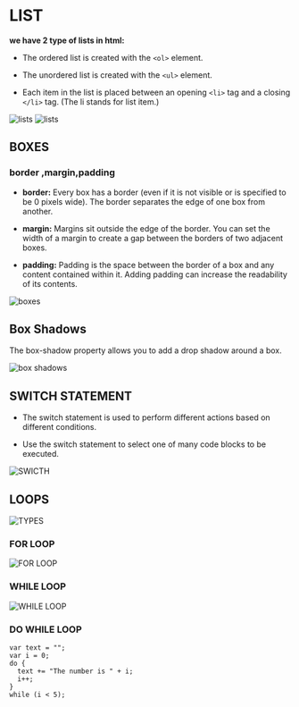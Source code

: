 # LIST

**we have 2 type of lists in html:**

* The ordered list is created with
the `<ol>` element.

* The unordered list is created with the `<ul>` element.

* Each item in the list is placed between an opening `<li>` tag and a closing `</li>` tag. (The li stands for list item.)

![lists](https://media.gcflearnfree.org/content/5e46ef60397c182fec255f32_02_14_2020/lists.png)
![lists](https://1.bp.blogspot.com/-jkZpsCmoUfU/WAq_KAf-Z-I/AAAAAAAAAKo/w0ORkPtoQNgHsQoXZKOcxpiVAqGD0YXMACLcB/s640/Screen%2BShot%2B035.JPG)

## BOXES

### border ,margin,padding

* **border:** Every box has a border (even if it is not visible or is specified to be 0 pixels wide). The border separates the edge of one box from another.

* **margin:** Margins sit outside the edge
of the border. You can set the width of a margin to create a gap between the borders of two adjacent boxes.

* **padding:** Padding is the space between the border of a box and any content contained within it. Adding padding can increase the
readability of its contents.

![boxes](https://learn.shayhowe.com/assets/images/courses/html-css/opening-the-box-model/box-model.png)

## Box Shadows

The box-shadow property allows you to add a drop shadow around a box.

![box shadows](https://assets.codepen.io/17210/internal/screenshots/pens/wBZdXq.default.png?fit=cover&format=auto&ha=false&height=540&quality=75&v=2&version=1462983928&width=960)

## SWITCH STATEMENT

* The switch statement is used to perform different actions based on different conditions.

* Use the switch statement to select one of many code blocks to be executed.

![SWICTH](https://data-flair.training/blogs/wp-content/uploads/sites/2/2019/03/JavaScript-Switch-case-execution-flow.jpg)

## LOOPS

![TYPES](https://d2h0cx97tjks2p.cloudfront.net/blogs/wp-content/uploads/sites/2/2019/07/JavaScript-Loops.jpg)

### FOR LOOP

 ![FOR LOOP](https://techvidvan.com/tutorials/wp-content/uploads/sites/2/2020/03/working-of-a-loop-in-java.jpg)

### WHILE LOOP

 ![WHILE LOOP](https://www.bookofnetwork.com/images/javascript-images/JS_while-syntx_24Feb17_1743.png)

### DO WHILE LOOP

```
var text = "";
var i = 0;
do {
  text += "The number is " + i;
  i++;
}
while (i < 5);
````
